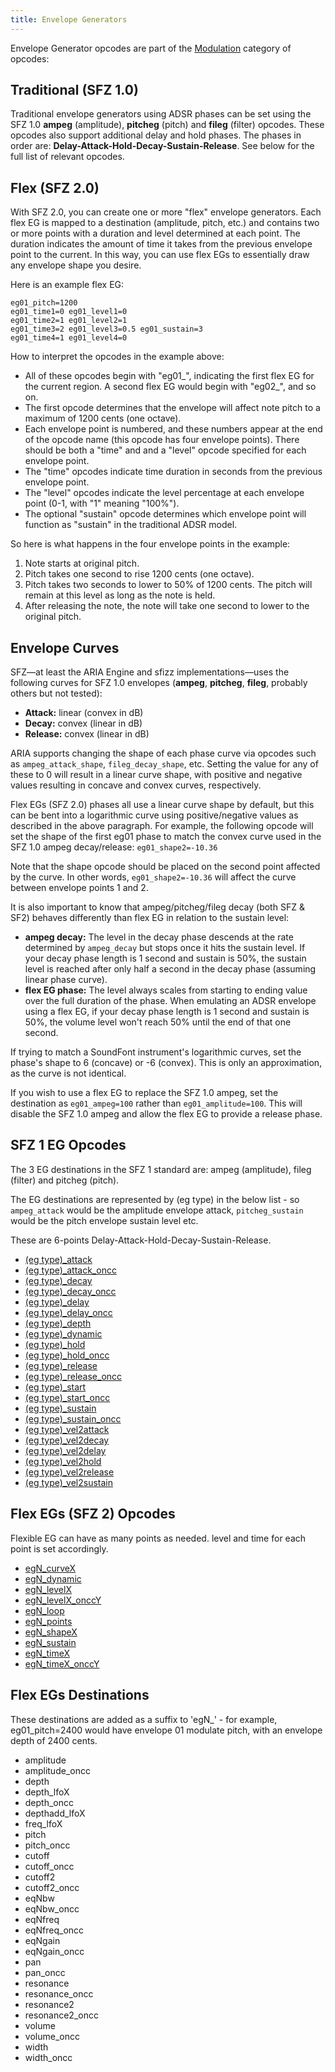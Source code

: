 ```yaml
---
title: Envelope Generators
---
```

Envelope Generator opcodes are part of the [Modulation] category of opcodes:

## Traditional (SFZ 1.0)

Traditional envelope generators using ADSR phases can be set using the SFZ 1.0
**ampeg** (amplitude), **pitcheg** (pitch) and **fileg** (filter) opcodes.
These opcodes also support additional delay and hold phases.
The phases in order are: **Delay-Attack-Hold-Decay-Sustain-Release**. See below
for the full list of relevant opcodes.

## Flex (SFZ 2.0)

With SFZ 2.0, you can create one or more "flex" envelope generators.
Each flex EG is mapped to a destination (amplitude, pitch, etc.)
and contains two or more points with a duration and level determined at each point.
The duration indicates the amount of time it takes from the previous envelope point to the current.
In this way, you can use flex EGs to essentially draw any envelope shape you desire.

Here is an example flex EG:

```sfz
eg01_pitch=1200
eg01_time1=0 eg01_level1=0
eg01_time2=1 eg01_level2=1
eg01_time3=2 eg01_level3=0.5 eg01_sustain=3
eg01_time4=1 eg01_level4=0
```

How to interpret the opcodes in the example above:

* All of these opcodes begin with "eg01\_", indicating the first flex EG
  for the current region. A second flex EG would begin with "eg02\_", and so on.
* The first opcode determines that the envelope will affect note pitch
  to a maximum of 1200 cents (one octave).
* Each envelope point is numbered, and these numbers appear at the end
  of the opcode name (this opcode has four envelope points). There should be
  both a "time" and and a "level" opcode specified for each envelope point.
* The "time" opcodes indicate time duration in seconds from the previous envelope point.
* The "level" opcodes indicate the level percentage at each envelope point
  (0-1, with "1" meaning "100%").
* The optional "sustain" opcode determines which envelope point will function
  as "sustain" in the traditional ADSR model.

So here is what happens in the four envelope points in the example:

1. Note starts at original pitch.
2. Pitch takes one second to rise 1200 cents (one octave).
3. Pitch takes two seconds to lower to 50% of 1200 cents.
   The pitch will remain at this level as long as the note is held.
4. After releasing the note, the note will take one second to lower to the original pitch.

## Envelope Curves

SFZ—at least the ARIA Engine and sfizz implementations—uses the following curves for SFZ 1.0 envelopes
(**ampeg**, **pitcheg**, **fileg**, probably others but not tested):

* **Attack:** linear (convex in dB)
* **Decay:** convex (linear in dB)
* **Release:** convex (linear in dB)

ARIA supports changing the shape of each phase curve via opcodes
such as `ampeg_attack_shape`, `fileg_decay_shape`, etc.
Setting the value for any of these to 0 will result in a linear curve shape,
with positive and negative values resulting in concave and convex curves, respectively.

Flex EGs (SFZ 2.0) phases all use a linear curve shape by default,
but this can be bent into a logarithmic curve using positive/negative values
as described in the above paragraph. For example, the following opcode
will set the shape of the first eg01 phase to match the convex curve
used in the SFZ 1.0 ampeg decay/release: `eg01_shape2=-10.36`

Note that the shape opcode should be placed on the second point affected by the curve.
In other words, `eg01_shape2=-10.36` will affect the curve between envelope points 1 and 2.

It is also important to know that ampeg/pitcheg/fileg decay (both SFZ & SF2)
behaves differently than flex EG in relation to the sustain level:

- **ampeg decay:** The level in the decay phase descends at the rate
  determined by `ampeg_decay` but stops once it hits the sustain level.
  If your decay phase length is 1 second and sustain is 50%,
  the sustain level is reached after only half a second in the decay phase
  (assuming linear phase curve).
- **flex EG phase:** The level always scales from starting to ending value
  over the full duration of the phase. When emulating an ADSR envelope
  using a flex EG, if your decay phase length is 1 second and sustain is 50%,
  the volume level won't reach 50% until the end of that one second.

If trying to match a SoundFont instrument's logarithmic curves,
set the phase's shape to 6 (concave) or -6 (convex).
This is only an approximation, as the curve is not identical.

If you wish to use a flex EG to replace the SFZ 1.0 ampeg,
set the destination as `eg01_ampeg=100` rather than `eg01_amplitude=100`.
This will disable the SFZ 1.0 ampeg and allow the flex EG to provide a release phase.

## SFZ 1 EG Opcodes

The 3 EG destinations in the SFZ 1 standard are: ampeg (amplitude),
fileg (filter) and pitcheg (pitch).

The EG destinations are represented by (eg type) in the below list - so
`ampeg_attack` would be the amplitude envelope attack, `pitcheg_sustain` would be
the pitch envelope sustain level etc.

These are 6-points Delay-Attack-Hold-Decay-Sustain-Release.

- [(eg type)_attack]
- [(eg type)_attack_oncc]
- [(eg type)_decay]
- [(eg type)_decay_oncc]
- [(eg type)_delay]
- [(eg type)_delay_oncc]
- [(eg type)_depth]
- [(eg type)_dynamic]
- [(eg type)_hold]
- [(eg type)_hold_oncc]
- [(eg type)_release]
- [(eg type)_release_oncc]
- [(eg type)_start]
- [(eg type)_start_oncc]
- [(eg type)_sustain]
- [(eg type)_sustain_oncc]
- [(eg type)_vel2attack]
- [(eg type)_vel2decay]
- [(eg type)_vel2delay]
- [(eg type)_vel2hold]
- [(eg type)_vel2release]
- [(eg type)_vel2sustain]

## Flex EGs (SFZ 2) Opcodes

Flexible EG can have as many points as needed. level and time for each point is
set accordingly.

- [egN_curveX]
- [egN_dynamic]
- [egN_levelX]
- [egN_levelX_onccY]
- [egN_loop]
- [egN_points]
- [egN_shapeX]
- [egN_sustain]
- [egN_timeX]
- [egN_timeX_onccY]

## Flex EGs Destinations

These destinations are added as a suffix to 'egN_' - for example,
eg01_pitch=2400 would have envelope 01 modulate pitch,
with an envelope depth of 2400 cents.

- amplitude
- amplitude_oncc
- depth
- depth_lfoX
- depth_oncc
- depthadd_lfoX
- freq_lfoX
- pitch
- pitch_oncc
- cutoff
- cutoff_oncc
- cutoff2
- cutoff2_oncc
- eqNbw
- eqNbw_oncc
- eqNfreq
- eqNfreq_oncc
- eqNgain
- eqNgain_oncc
- pan
- pan_oncc
- resonance
- resonance_oncc
- resonance2
- resonance2_oncc
- volume
- volume_oncc
- width
- width_oncc


[Modulation]:             ../misc/categories.md#modulation.md
[(eg type)_attack]:       ../opcodes/ampeg_attack.md
[(eg type)_attack_oncc]:  ../opcodes/ampeg_attack.md
[(eg type)_decay]:        ../opcodes/ampeg_decay.md
[(eg type)_decay_oncc]:   ../opcodes/ampeg_decay.md
[(eg type)_delay]:        ../opcodes/ampeg_delay.md
[(eg type)_delay_oncc]:   ../opcodes/ampeg_delay.md
[(eg type)_depth]:        ../opcodes/fileg_depth.md
[(eg type)_dynamic]:      ../opcodes/ampeg_dynamic.md
[(eg type)_hold]:         ../opcodes/ampeg_hold.md
[(eg type)_hold_oncc]:    ../opcodes/ampeg_hold.md
[(eg type)_release]:      ../opcodes/ampeg_release.md
[(eg type)_release_oncc]: ../opcodes/ampeg_release.md
[(eg type)_start]:        ../opcodes/ampeg_start.md
[(eg type)_start_oncc]:   ../opcodes/ampeg_start.md
[(eg type)_sustain]:      ../opcodes/ampeg_sustain.md
[(eg type)_sustain_oncc]: ../opcodes/ampeg_sustain.md
[(eg type)_vel2attack]:   ../opcodes/ampeg_vel2attack.md
[(eg type)_vel2decay]:    ../opcodes/ampeg_vel2decay.md
[(eg type)_vel2delay]:    ../opcodes/ampeg_vel2delay.md
[(eg type)_vel2hold]:     ../opcodes/ampeg_vel2hold.md
[(eg type)_vel2release]:  ../opcodes/ampeg_vel2release.md
[(eg type)_vel2sustain]:  ../opcodes/ampeg_vel2sustain.md
[egN_curveX]:             ../opcodes/egN_curveX.md
[egN_dynamic]:            ../opcodes/egN_dynamic.md
[egN_levelX]:             ../opcodes/egN_levelX.md
[egN_levelX_onccY]:       ../opcodes/egN_levelX.md
[egN_loop]:               ../opcodes/egN_loop.md
[egN_points]:             ../opcodes/egN_points.md
[egN_shapeX]:             ../opcodes/egN_shapeX.md
[egN_sustain]:            ../opcodes/egN_sustain.md
[egN_timeX]:              ../opcodes/egN_timeX.md
[egN_timeX_onccY]:        ../opcodes/egN_timeX.md
